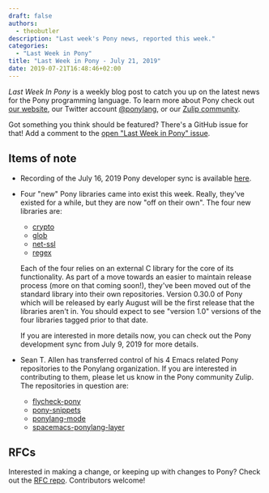 ```yaml
---
draft: false
authors:
  - theobutler
description: "Last week's Pony news, reported this week."
categories:
  - "Last Week in Pony"
title: "Last Week in Pony - July 21, 2019"
date: 2019-07-21T16:48:46+02:00
---
```

_Last Week In Pony_ is a weekly blog post to catch you up on the latest news for the Pony programming language. To learn more about Pony check out [our website](https://ponylang.io), our Twitter account [@ponylang](https://twitter.com/ponylang), or our [Zulip community](https://ponylang.zulipchat.com).

Got something you think should be featured? There's a GitHub issue for that! Add a comment to the [open "Last Week in Pony" issue](https://github.com/ponylang/ponylang.github.io/issues?q=is%3Aissue+is%3Aopen+label%3Alast-week-in-pony).
<!-- more -->

## Items of note

- Recording of the July 16, 2019 Pony developer sync is available [here](https://sync-recordings.ponylang.io/r/2019_07_16.m4a).

- Four "new" Pony libraries came into exist this week. Really, they've existed for a while, but they are now "off on their own". The four new libraries are:

    - [crypto](https://github.com/ponylang/crypto)
    - [glob](https://github.com/ponylang/glob)
    - [net-ssl](https://github.com/ponylang/net-ssl)
    - [regex](https://github.com/ponylang/regex)

    Each of the four relies on an external C library for the core of its functionality. As part of a move towards an easier to maintain release process (more on that coming soon!), they've been moved out of the standard library into their own repositories. Version 0.30.0 of Pony which will be released by early August will be the first release that the libraries aren't in. You should expect to see "version 1.0" versions of the four libraries tagged prior to that date.

    If you are interested in more details now, you can check out the Pony development sync from July 9, 2019 for more details.

- Sean T. Allen has transferred control of his 4 Emacs related Pony repositories to the Ponylang organization. If you are interested in contributing to them, please let us know in the Pony community Zulip. The repositories in question are:

    - [flycheck-pony](https://github.com/ponylang/flycheck-pony)
    - [pony-snippets](https://github.com/ponylang/pony-snippets)
    - [ponylang-mode](https://github.com/ponylang/ponylang-mode)
    - [spacemacs-ponylang-layer](https://github.com/ponylang/spacemacs-ponylang-layer)

## RFCs

Interested in making a change, or keeping up with changes to Pony? Check out the [RFC repo](https://github.com/ponylang/rfcs). Contributors welcome!
